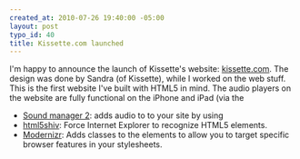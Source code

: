 ```yaml
--- 
created_at: 2010-07-26 19:40:00 -05:00
layout: post
typo_id: 40
title: Kissette.com launched
---
```

<p>I'm happy to announce the launch of Kissette's website: <a href="http://kissette.com">kissette.com</a>. The design was done by Sandra (of Kissette), while I worked on the web stuff. This is the first website I've built with HTML5 in mind. The audio players on the website are fully functional on the iPhone and iPad (via the <audio> tag). Some notable JavaScript libraries I used:</p>
<ul>
    <li><a href="http://www.schillmania.com/projects/soundmanager2/">Sound manager 2</a>: adds audio to to your site by using <audio> or Flash for fallback. No Flash interface in either case.</li>
    <li><a href="http://code.google.com/p/html5shiv/">html5shiv</a>: Force Internet Explorer to recognize HTML5 elements.</li>
    <li><a href="http://www.modernizr.com/">Modernizr</a>: Adds classes to the <html> elements to allow you to target specific browser features in your stylesheets.</li>
</ul>

